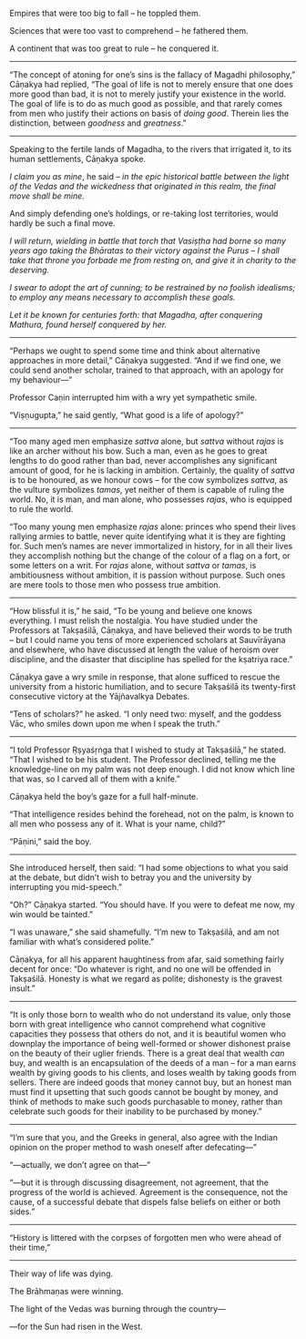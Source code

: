 Empires that were too big to fall – he toppled them.

Sciences that were too vast to comprehend – he fathered them.

A continent that was too great to rule – he conquered it.

---

“The concept of atoning for one’s sins is the fallacy of Magadhi philosophy,” Cāṇakya had replied, “The goal of life is not to merely ensure that one does more good than bad, it is not to merely justify your existence in the world. The goal of life is to do as much good as possible, and that rarely comes from men who justify their actions on basis of _doing good_. Therein lies the distinction, between _goodness_ and _greatness_.”

---

Speaking to the fertile lands of Magadha, to the rivers that irrigated it, to its human settlements, Cāṇakya spoke.

_I claim you as mine_, he said – _in the epic historical battle between the light of the Vedas and the wickedness that originated in this realm, the final move shall be mine._

And simply defending one’s holdings, or re-taking lost territories, would hardly be such a final move.

_I will return, wielding in battle that torch that Vasiṣṭha had borne so many years ago taking the Bhāratas to their victory against the Purus – I shall take that throne you forbade me from resting on, and give it in charity to the deserving._

_I swear to adopt the art of cunning; to be restrained by no foolish idealisms; to employ any means necessary to accomplish these goals._

_Let it be known for centuries forth: that Magadha, after conquering Mathura, found herself conquered by her._

---

“Perhaps we ought to spend some time and think about alternative approaches in more detail,” Cāṇakya suggested. “And if we find one, we could send another scholar, trained to that approach, with an apology for my behaviour—”

Professor Caṇin interrupted him with a wry yet sympathetic smile.

“Viṣṇugupta,” he said gently, “What good is a life of apology?”

---

“Too many aged men emphasize _sattva_ alone, but _sattva_ without _rajas_ is like an archer without his bow. Such a man, even as he goes to great lengths to do good rather than bad, never accomplishes any significant amount of good, for he is lacking in ambition. Certainly, the quality of _sattva_ is to be honoured, as we honour cows – for the cow symbolizes _sattva_, as the vulture symbolizes _tamas_, yet neither of them is capable of ruling the world. No, it is man, and man alone, who possesses _rajas_, who is equipped to rule the world.

“Too many young men emphasize _rajas_ alone: princes who spend their lives rallying armies to battle, never quite identifying what it is they are fighting for. Such men’s names are never immortalized in history, for in all their lives they accomplish nothing but the change of the colour of a flag on a fort, or some letters on a writ. For _rajas_ alone, without _sattva_ or _tamas_, is ambitiousness without ambition, it is passion without purpose. Such ones are mere tools to those men who possess true ambition.

---

“How blissful it is,” he said, “To be young and believe one knows everything. I must relish the nostalgia. You have studied under the Professors at Takṣaśilā, Cāṇakya, and have believed their words to be truth – but I could name you tens of more experienced scholars at Sauvīrāyana and elsewhere, who have discussed at length the value of heroism over discipline, and the disaster that discipline has spelled for the kṣatriya race.”

Cāṇakya gave a wry smile in response, that alone sufficed to rescue the university from a historic humiliation, and to secure Takṣaśilā its twenty-first consecutive victory at the Yājñavalkya Debates.

“Tens of scholars?” he asked. “I only need two: myself, and the goddess Vāc, who smiles down upon me when I speak the truth.”

---

“I told Professor Ṛṣyaśṛṅga that I wished to study at Takṣaśilā,” he stated. “That I wished to be his student. The Professor declined, telling me the knowledge-line on my palm was not deep enough. I did not know which line that was, so I carved all of them with a knife.”

Cāṇakya held the boy’s gaze for a full half-minute.

“That intelligence resides behind the forehead, not on the palm, is known to all men who possess any of it. What is your name, child?”

“Pāṇini,” said the boy.

---

She introduced herself, then said: “I had some objections to what you said at the debate, but didn’t wish to betray you and the university by interrupting you mid-speech.”

“Oh?” Cāṇakya started. “You should have. If you were to defeat me now, my win would be tainted.”

“I was unaware,” she said shamefully. “I’m new to Takṣaśilā, and am not familiar with what’s considered polite.”

Cāṇakya, for all his apparent haughtiness from afar, said something fairly decent for once: “Do whatever is right, and no one will be offended in Takṣaśilā. Honesty is what we regard as polite; dishonesty is the gravest insult.”

---

“It is only those born to wealth who do not understand its value, only those born with great intelligence who cannot comprehend what cognitive capacities they possess that others do not, and it is beautiful women who downplay the importance of being well-formed or shower dishonest praise on the beauty of their uglier friends. There is a great deal that wealth _can_ buy, and wealth is an encapsulation of the deeds of a man – for a man earns wealth by giving goods to his clients, and loses wealth by taking goods from sellers. There are indeed goods that money cannot buy, but an honest man must find it upsetting that such goods cannot be bought by money, and think of methods to make such goods purchasable to money, rather than celebrate such goods for their inability to be purchased by money.”

---

“I’m sure that you, and the Greeks in general, also agree with the Indian opinion on the proper method to wash oneself after defecating—”

“—actually, we don’t agree on that—”

“—but it is through discussing disagreement, not agreement, that the progress of the world is achieved. Agreement is the consequence, not the cause, of a successful debate that dispels false beliefs on either or both sides.”

---

“History is littered with the corpses of forgotten men who were ahead of their time,”

---

Their way of life was dying.

The Brāhmaṇas were winning.

The light of the Vedas was burning through the country—

—for the Sun had risen in the West.